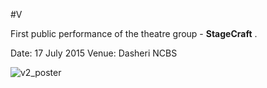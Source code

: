 #V

First public performance of the theatre group - **StageCraft** . 

Date: 17 July 2015
Venue: Dasheri NCBS

![v2_poster](https://user-images.githubusercontent.com/8757115/40573885-25a1b156-60e6-11e8-8098-3486347c9f2e.jpg)
